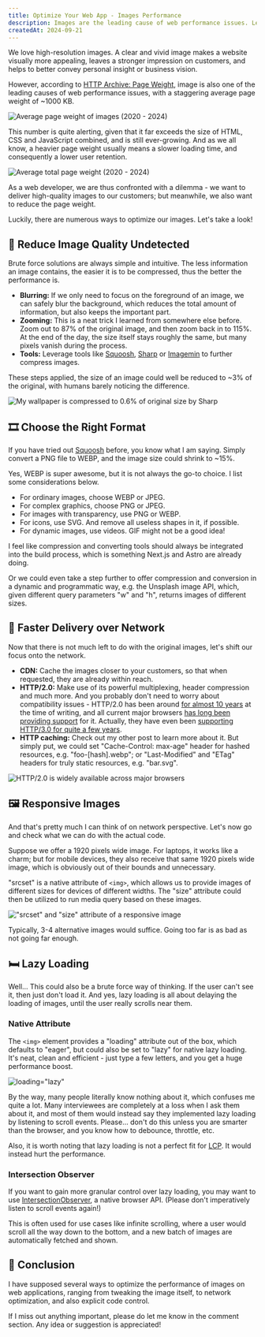```yaml
---
title: Optimize Your Web App - Images Performance
description: Images are the leading cause of web performance issues. Learn how to optimize images for better performance.
createdAt: 2024-09-21
---
```


We love high-resolution images. A clear and vivid image makes a website visually more appealing, leaves a stronger impression on customers, and helps to better convey personal insight or business vision.

However, according to [HTTP Archive: Page Weight](https://httparchive.org/reports/page-weight), image is also one of the leading causes of web performance issues, with a staggering average page weight of ~1000 KB.

![Average page weight of images (2020 - 2024)](https://media.licdn.com/dms/image/v2/D4E12AQHknmcoHWEh_A/article-inline_image-shrink_1000_1488/article-inline_image-shrink_1000_1488/0/1726843039957?e=1734566400&v=beta&t=Ve8auTh370wq12S3V9mWJh3gc0Q-7Z2dD6AyTrtjDIk)

This number is quite alerting, given that it far exceeds the size of HTML, CSS and JavaScript combined, and is still ever-growing. And as we all know, a heavier page weight usually means a slower loading time, and consequently a lower user retention.

![Average total page weight (2020 - 2024)](https://media.licdn.com/dms/image/v2/D4E12AQFPJdWTYFZtkQ/article-inline_image-shrink_1000_1488/article-inline_image-shrink_1000_1488/0/1726843801162?e=1734566400&v=beta&t=RnI73fnyIoZbu7S6_t4ikX-00gpJo3lfykfMEiyR8Cs)

As a web developer, we are thus confronted with a dilemma - we want to deliver high-quality images to our customers; but meanwhile, we also want to reduce the page weight.

Luckily, there are numerous ways to optimize our images. Let's take a look!

## 🔽 Reduce Image Quality Undetected

Brute force solutions are always simple and intuitive. The less information an image contains, the easier it is to be compressed, thus the better the performance is.

- **Blurring:** If we only need to focus on the foreground of an image, we can safely blur the background, which reduces the total amount of information, but also keeps the important part.
- **Zooming:** This is a neat trick I learned from somewhere else before. Zoom out to 87% of the original image, and then zoom back in to 115%. At the end of the day, the size itself stays roughly the same, but many pixels vanish during the process.
- **Tools:** Leverage tools like [Squoosh](https://squoosh.app/), [Sharp](https://sharp.pixelplumbing.com/) or [Imagemin](https://github.com/imagemin/imagemin) to further compress images.

These steps applied, the size of an image could well be reduced to ~3% of the original, with humans barely noticing the difference.

![My wallpaper is compressed to 0.6% of original size by Sharp](https://media.licdn.com/dms/image/v2/D4E12AQGuhSo2XOG3zQ/article-inline_image-shrink_1000_1488/article-inline_image-shrink_1000_1488/0/1726848022824?e=1734566400&v=beta&t=ofnP7bqo2Df_Zbguo4SR5Py_St10cxlCgNvsqcxIz00)

## 🎞️ Choose the Right Format

If you have tried out [Squoosh](https://squoosh.app/) before, you know what I am saying. Simply convert a PNG file to WEBP, and the image size could shrink to ~15%.

Yes, WEBP is super awesome, but it is not always the go-to choice. I list some considerations below.

- For ordinary images, choose WEBP or JPEG.
- For complex graphics, choose PNG or JPEG.
- For images with transparency, use PNG or WEBP.
- For icons, use SVG. And remove all useless shapes in it, if possible.
- For dynamic images, use videos. GIF might not be a good idea!

I feel like compression and converting tools should always be integrated into the build process, which is something Next.js and Astro are already doing.

Or we could even take a step further to offer compression and conversion in a dynamic and programmatic way, e.g. the Unsplash image API, which, given different query parameters "w" and "h", returns images of different sizes.

## 🚀 Faster Delivery over Network

Now that there is not much left to do with the original images, let's shift our focus onto the network.

- **CDN:** Cache the images closer to your customers, so that when requested, they are already within reach.
- **HTTP/2.0:** Make use of its powerful multiplexing, header compression and much more. And you probably don't need to worry about compatibility issues - HTTP/2.0 has been around [for almost 10 years](https://en.wikipedia.org/wiki/HTTP/2) at the time of writing, and all current major browsers [has long been providing support](https://caniuse.com/http2) for it. Actually, they have even been [supporting HTTP/3.0 for quite a few years](https://caniuse.com/http3).
- **HTTP caching:** Check out my other post to learn more about it. But simply put, we could set "Cache-Control: max-age" header for hashed resources, e.g. "foo-[hash].webp"; or "Last-Modified" and "ETag" headers for truly static resources, e.g. "bar.svg".

![HTTP/2.0 is widely available across major browsers](https://media.licdn.com/dms/image/v2/D4E12AQEXor25sS5T4A/article-inline_image-shrink_1000_1488/article-inline_image-shrink_1000_1488/0/1726848148274?e=1734566400&v=beta&t=nRynChTrH1NeRn-JsY-QGF3UEiHRbmRPR6tw5KkzRa8)

## 🖼️ Responsive Images

And that's pretty much I can think of on network perspective. Let's now go and check what we can do with the actual code.

Suppose we offer a 1920 pixels wide image. For laptops, it works like a charm; but for mobile devices, they also receive that same 1920 pixels wide image, which is obviously out of their bounds and unnecessary.

"srcset" is a native attribute of `<img>`, which allows us to provide images of different sizes for devices of different widths. The "size" attribute could then be utilized to run media query based on these images.

!["srcset" and "size" attribute of a responsive image](https://media.licdn.com/dms/image/v2/D4E12AQEzN8Bbw1XZ7A/article-inline_image-shrink_1500_2232/article-inline_image-shrink_1500_2232/0/1726848742948?e=1734566400&v=beta&t=mcB21M272SrsxJGykxEu0kuJ9dtD2jqqIHCm6mzX6gc)

Typically, 3-4 alternative images would suffice. Going too far is as bad as not going far enough.

## 🛏️ Lazy Loading

Well... This could also be a brute force way of thinking. If the user can't see it, then just don't load it. And yes, lazy loading is all about delaying the loading of images, until the user really scrolls near them.

### Native Attribute

The `<img>` element provides a "loading" attribute out of the box, which defaults to "eager", but could also be set to "lazy" for native lazy loading. It's neat, clean and efficient - just type a few letters, and you get a huge performance boost.

![loading="lazy"](https://media.licdn.com/dms/image/v2/D4E12AQFyLEhh-2zooQ/article-inline_image-shrink_1500_2232/article-inline_image-shrink_1500_2232/0/1726848944877?e=1734566400&v=beta&t=RzCyntbE82sgxS2GCv9Z-9uL0_7dzPNBzWJ8qpo1bKY)

By the way, many people literally know nothing about it, which confuses me quite a lot. Many interviewees are completely at a loss when I ask them about it, and most of them would instead say they implemented lazy loading by listening to scroll events. Please... don't do this unless you are smarter than the browser, and you know how to debounce, throttle, etc.

Also, it is worth noting that lazy loading is not a perfect fit for [LCP](https://developer.chrome.com/docs/lighthouse/performance/lighthouse-largest-contentful-paint). It would instead hurt the performance.

### Intersection Observer

If you want to gain more granular control over lazy loading, you may want to use [IntersectionObserver](https://developer.mozilla.org/en-US/docs/Web/API/Intersection_Observer_API), a native browser API. (Please don't imperatively listen to scroll events again!)

This is often used for use cases like infinite scrolling, where a user would scroll all the way down to the bottom, and a new batch of images are automatically fetched and shown.

## 📌 Conclusion

I have supposed several ways to optimize the performance of images on web applications, ranging from tweaking the image itself, to network optimization, and also explicit code control.

If I miss out anything important, please do let me know in the comment section. Any idea or suggestion is appreciated!

